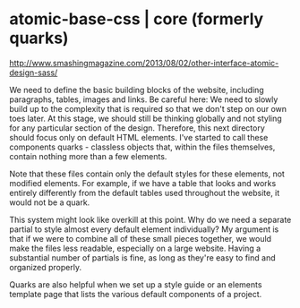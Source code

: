 # atomic-base-css | core (formerly quarks)

http://www.smashingmagazine.com/2013/08/02/other-interface-atomic-design-sass/

We need to define the basic building blocks of the website, including paragraphs, tables, images and links. 
Be careful here: We need to slowly build up to the complexity that is required so that we don't step on our own toes later. 
At this stage, we should still be thinking globally and not styling for any particular section of the design.
Therefore, this next directory should focus only on default HTML elements. I've started to call these components quarks -
classless objects that, within the files themselves, contain nothing more than a few elements.

Note that these files contain only the default styles for these elements, not modified elements. For example, if we have a table 
that looks and works entirely differently from the default tables used throughout the website, it would not be a quark.

This system might look like overkill at this point. Why do we need a separate partial to style almost every default element individually? 
My argument is that if we were to combine all of these small pieces together, we would make the files less readable, especially on a large 
website. Having a substantial number of partials is fine, as long as they're easy to find and organized properly.

Quarks are also helpful when we set up a style guide or an elements template page that lists the various default components of a project.
